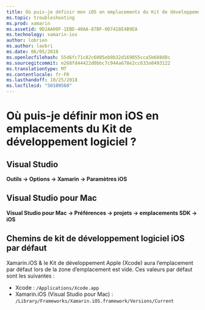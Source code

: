 ```yaml
---
title: Où puis-je définir mon iOS en emplacements du Kit de développement logiciel ?
ms.topic: troubleshooting
ms.prod: xamarin
ms.assetid: 9D2AA00F-1EBD-40AA-87BF-0D7418E4B9EA
ms.technology: xamarin-ios
author: lobrien
ms.author: laobri
ms.date: 06/05/2018
ms.openlocfilehash: 55d6fc71c82c6005eb9b32d169055cca5b688d0c
ms.sourcegitcommit: e268fd44422d0bbc7c944a678e2cc633a0493122
ms.translationtype: MT
ms.contentlocale: fr-FR
ms.lasthandoff: 10/25/2018
ms.locfileid: "50109560"
---
```

# <a name="where-can-i-set-my-ios-sdk-locations"></a>Où puis-je définir mon iOS en emplacements du Kit de développement logiciel ?

## <a name="visual-studio"></a>Visual Studio

**Outils -> Options -> Xamarin -> Paramètres iOS**

## <a name="visual-studio-for-mac"></a>Visual Studio pour Mac

**Visual Studio pour Mac -> Préférences -> projets -> emplacements SDK -> iOS**

## <a name="default-ios-sdk-paths"></a>Chemins de kit de développement logiciel iOS par défaut

Xamarin.iOS & le Kit de développement Apple (Xcode) aura l’emplacement par défaut lors de la zone d’emplacement est vide. Ces valeurs par défaut sont les suivantes :

- Xcode : `/Applications/Xcode.app`
- Xamarin.iOS (Visual Studio pour Mac) : `/Library/Frameworks/Xamarin.iOS.framework/Versions/Current`

